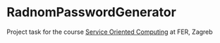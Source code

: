# RadnomPasswordGenerator

Project task for the course [Service Oriented Computing](http://www.fer.unizg.hr/en/course/sercom) at FER, Zagreb
